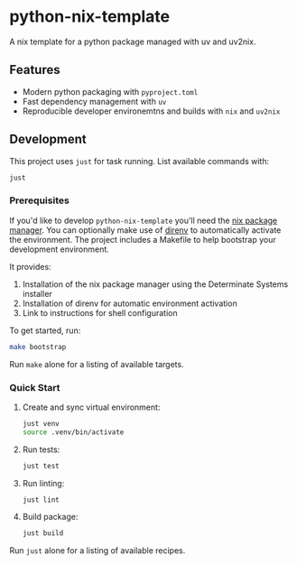 # python-nix-template

A nix template for a python package managed with uv and uv2nix.

## Features

- Modern python packaging with `pyproject.toml`
- Fast dependency management with `uv`
- Reproducible developer environemtns and builds with `nix` and `uv2nix`

## Development

This project uses `just` for task running. List available commands with:

```bash
just
```

### Prerequisites

If you'd like to develop `python-nix-template` you'll need the [nix package
manager](https://nix.dev). You can optionally make use of
[direnv](https://direnv.net/) to automatically activate the environment. The
project includes a Makefile to help bootstrap your development environment.

It provides:

1. Installation of the nix package manager using the Determinate Systems
   installer
2. Installation of direnv for automatic environment activation
3. Link to instructions for shell configuration

To get started, run:

   ```bash
   make bootstrap
   ```

Run `make` alone for a listing of available targets.

### Quick Start

1. Create and sync virtual environment:

   ```bash
   just venv
   source .venv/bin/activate
   ```

2. Run tests:

   ```bash
   just test
   ```

3. Run linting:

   ```bash
   just lint
   ```

4. Build package:

   ```bash
   just build
   ```

Run `just` alone for a listing of available recipes.
